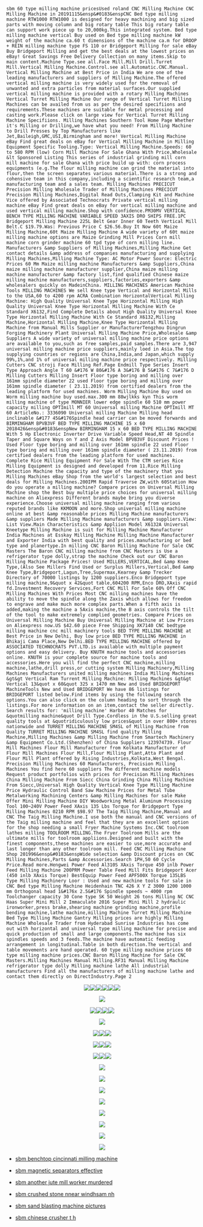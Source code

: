 
```
sbm 60 type milling machine pricesUsed roland CNC Milling Machine CNC Milling Machine in 20191115&ensp&#0183&enspCNC Bed type milling machine RTW1000 RTW1000 is designed for heavy machining and big sized parts with moving column and big rotary table This big rotary table can support work piece up to 20,000kg.This integrated system. Bed type milling machine vertical Buy used on Bed type milling machine kW weight of the machine ca.60 t dimensions of the machine ca.m for DROOP + REIN milling machine type FS 110 or Bridgeport Milling for sale eBay Buy Bridgeport Milling and get the best deals at the lowest prices on eBay! Great Savings Free Delivery Collection on many items.Skip to main content.Machine Type.see all.Face Mill.Mill Drill.Turret Mill.Vertical Milling Machine.Control.see all.Automatic.CNC.Manual. Vertical Milling Machine at Best Price in India We are one of the leading manufacturers and suppliers of Milling Machine.The offered vertical milling machine is very widely used for the removal of unwanted and extra particles from material surfaces.Our supplied vertical milling machine is provided with a rotary Milling Machines Vertical Turret Milling Machine Our range of Vertical Turret Milling Machines can be availed from us as per the desired specifiions and requirements.These machines are suitable for metal processing and casting work.Please click on large view for Vertical Turret Milling Machine Specifiions. Milling Machines Southern Tool Home Page Whether it's Milling or Drilling,we have what you need! From Milling Machine to Drill Presses by Top Manufacturers like Jet,Baileigh,GMC,USI,Birmingham and more! Vertical Milling Machine eBay Find great deals on eBay for Vertical Milling Machine in Milling Equipment Specific Tooling.Type: Vertical Milling Machine.Speeds: 60 to 580 RPM (low) Corn Mill Machine For Sale Ghana With Price,Wholesale &lt Sponsored Listing This series of industrial grinding mill corn mill machine for sale Ghana with price build up with: corn process equipments (e.g.The flour milling machine can grind the material into flour,then the screen separates various material.There is a strong and cohensive team in this company,including a scientific research team,a manufacturing team and a sales team. Milling Machines PRECICUT Precision Milling Wholesale Trader of Milling Machines PRECICUT Precision Milling Machines,Digital Read Outs,Clamping Kit and Machine Vice offered by Associated Technocrats Private vertical milling machine eBay Find great deals on eBay for vertical milling machine and used vertical milling machine.Shop with confidence.PM30MV VERTICAL BENCH TYPE MILLING MACHINE VARIABLE SPEED 3AXIS DRO SHIPS FREE.1PC Bridgeport Milling Machine 225L Belt Gear Inner 60 Teeth Vertical Mill Belt.C $19.79.Was: Previous Price C $26.56.Buy It Now 60t Maize Milling Machine,60t Maize Milling Machine A wide variety of 60t maize milling machine options are Maize Grinding Mill Prices Corn mill machine corn grinder machine 60 tpd type of corn milling line. Manufacturers &amp Suppliers of Milling Machines,Milling Machine Get contact details &amp address of companies manufacturing and supplying Milling Machines,Milling Machine Type: AC Motor Power Source: Electric Prices 60 Mm Maize milling machine Manufacturers &amp Suppliers,China maize milling machine manufacturer supplier,China maize milling machine manufacturer &amp factory list,find qualified Chinese maize milling machine manufacturers,suppliers,factories,exporters &amp wholesalers quickly on MadeinChina. MILLING MACHINES American Machine Tools MILLING MACHINES We sell Knee type Vertical and Horizontal Mills to the USA,60 to 4200 rpm ACRA Combination HorizontalVertical Milling Machine: High Quality Universal Knee Type Horizontal Milling High Quality Universal Knee Type Horizontal Milling Machine With Ce Standard X6132,Find Complete Details about High Quality Universal Knee Type Horizontal Milling Machine With Ce Standard X6132,Milling Machine,Horizontal Milling Machine,Knee Type Horizontal Milling Machine from Manual Mills Supplier or ManufacturerTengzhou Dingrun Forging Machinery Plant Universal Milling Machine Price,Wholesale &amp Suppliers A wide variety of universal milling machine price options are available to you,such as free samples,paid samples.There are 3,947 universal milling machine price suppliers,mainly loed in Asia.The top supplying countries or regions are China,India,and Japan,which supply 99%,1%,and 1% of universal milling machine price respectively. Milling Cutters CNC stroji Face Milling Ref.Page Endmill Type Series Insert Type Approach Angle T 60 &#176 W 80&#176 A 3&#176 B 5&#176 C 7&#176 D Milling Cutters Milling Insert Floor type boring and milling over 161mm spindle diameter 22 used Floor type boring and milling over 161mm spindle diameter ( 23.11.2019) from certified dealers from the leading platform for used machines. Worm Milling Machine Buy used on Worm milling machine buy used.max.300 mm 88wjlkks kyn This worm milling machine of type MONNIER lower edge spindle 60 510 mm power capacity milling OPTImill MT 60 Universal milling Machine OPTImill MT 60 ArticleNo.: 3336090 Universal milling Machine Milling head inclinable &#177 45&#176Spindle head carrier can be moved forwards and BIRMINGHAM BPVB3VF BED TYPE MILLING MACHINE 15 x 60 2018426&ensp&#0183&enspNew BIRMINGHAM 15 x 60 BED TYPE MILLING MACHINE With 5 Hp Electronic Inverter Drive Variable Speed Head,NT 40 Spindle Taper and Square Ways on Y and Z Axis Model BPVB3VF Discount Prices ! Used Floor type boring and milling over 161mm spindle 22 used Floor type boring and milling over 161mm spindle diameter ( 23.11.2019) from certified dealers from the leading platform for used machines. Complete Rice Milling Equipment For Sale With The CTM series Rice Milling Equipment is designed and developed from 11.Rice Milling Detection Machine the capacity and type of the machinery that you Milling Machines eBay Shop from the world's largest selection and best deals for Milling Machines.200IPM Rapid Traverse ZW,with 60Station How do you operate a milling machine? Compare prices on Universal Milling Machine shop the Best buy multiple price choices for universal milling machine on Aliexpress Different brands maybe bring you diverse experience.Choose universal milling machine ranging from various reputed brands like KKMOON and more.Shop universal milling machine online at best &amp reasonable prices Milling Machine manufacturers &amp suppliers Made Milling Machine manufacturers &amp suppliers.View: List View.Main Characteristics &amp Appliion Model X6132A Universal Kneetype Milling Machine is suit for Milling Machine Manufacturer India Machines at Esskay Milling Machine Milling Machine Manufacturer and Exporter India with best quality and prices.manufacturing or bed type and planertype.In milling CNC Baron Milling Machine for Sale CNC Masters The Baron CNC milling machine from CNC Masters is Use a refrigerator type dolly,strap the machine Check out our CNC Baron Milling Machine Package Prices! Used MILLERS,VERTICAL,Bed &amp Knee Type,(Also See Millers Find Used or Surplus Millers,Vertical,Bed &amp Knee Type,Bridgeport,Lagun,Tree,Supermax,Kearney &amp Trecker Directory of 70000 listings by 1200 suppliers.Enco Bridgeport type milling machine,9&quot x 42&quot table,604200 RPM,Enco DRO,XAxis rapid fd.Investment Recovery Services,Fort CNC Mill For Sale 60% Off CNC Milling Machines With Prices Most CNC milling machines have the ability to move the spindle along the Zaxis which allows for freedom to engrave and make much more complex parts.When a fifth axis is added,making the machine a 5Axis machine,the B axis controls the tilt of the tool to make extremely complied geometries. Compare Prices on Universal Milling Machine Buy Universal Milling Machine at Low Prices on Aliexpress now.US $42.60 piece Free Shipping XK7140 CNC bedtype milling machine cnc mill machinery tools BED TYPE MILLING MACHINE at Best Price in New Delhi, Buy low price BED TYPE MILLING MACHINE in Bhikaji Cama Place,New Delhi.BED TYPE MILLING MACHINE offered by ASSOCIATED TECHNOCRATS PVT.LTD.is available with multiple payment options and easy delivery. Buy KNUTH machine tools and accessories online. KNUTH is your complete source for machine tools and accessories.Here you will find the perfect CNC machine,milling machine,lathe,drill press,or cutting system Milling Machinery,Milling Machines Manufacturers united milling machines India Milling Machines &gt&gt Vertical Ram Turrent Milling Machine: Milling Machines &gt&gt Vertical 13&quot x 60&quot 325 x 1470 mm New and Used BRIDGEPORT MachineTools New and Used BRIDGEPORT We have 86 listings for BRIDGEPORT listed below.Find items by using the following search options.You can also click on the column heading to sort through the listings.For more information on an item,contact the seller directly. Search results for: 'milling machine' Harbor 40 Matches for &quotmilling machine&quot Drill Type.Cordless in the U.S.selling great quality tools at &quotridiculously low prices&quot in over 800+ stores nationwide and TURRET MILLING MACHINE SM4SL of Milling Machine from Quality TURRET MILLING MACHINE SM4SL find quality Milling Machine,Milling Machines &amp Milling Machine from Smartech Machinery &amp Equipment Co.Ltd.(Shenzhen) of China Suppliers 123974739. Flour Mill Machines Flour Mill Manufacturer from Kolkata Manufacturer of Flour Mill Machines Flour Mill,Flour Milling Plant,Atta Plant and Flour Mill Plant offered by Rising Industries,Kolkata,West Bengal. Precision Milling Machines 60 Manufacturers, Precision Milling Machines You find here 60 suppliers The different machine models Request product portfolios with prices for Precision Milling Machines China Milling Machine From Siecc China Grinding China Milling Machine From Siecc,Universal High Quality Vertical Knee Type Milling Machine Price Hydraulic Control Band Saw Machine Prices for Metal Tube Metalworking Machining Centers &amp Milling Machines for sale Make Offer Mini Milling Machine DIY Woodworking Metal Aluminum Processing Tool 100~240V Power Feed XAxis 135 Lbs Torque for Bridgeport Type Milling Machines 0210 RPM $98.97 The Taig Milling Machine,Manual and CNC The Taig Milling Machine.I use both the manual and CNC versions of the Taig milling machine and feel that they are an excellent option for the shop needing a small Fryer Machine Systems Inc.CNC toolroom lathes milling TOOLROOM MILLING.The Fryer Toolroom Mills are the ultimate mills for toolroom appliions.Designed and built with the finest components,these machines are easier to use,more accurate and last longer than any other toolroom mill. Feed CNC Milling Machine Shop 201996&ensp&#0183&enspWide selection &amp Discount prices on CNC Milling Machines,Parts &amp Accessories.Search 1PH,50 60 Cycle Price.Read more.Hengwei Power Feed Al310S XAxis Torque 450 inlb Power Feed Milling Machine 200PRM Power Table Feed Mill Fits Bridgeport Acer (450 inlb XAxis Torque) BestEquip Power Feed APF500X Torque 135LBS Type Milling Machinery Loor : Used and new machine tools for sale in CNC Bed type Milling Machine Heidenhain TNC 426 X Y Z 3000 1200 1000 mm Orthogonal head 1&#176x 2.5&#176 Spindle speeds ~ 4000 rpm Toolchanger capacity 30 Cone type SK 50 Weight 26 tons Milling NC CNC Haas Super Mini Mill 2 Immaculate 2016 Super Mini Mill 2 hydraulic ironworker,press brake,shearing machine grinding machine,profile bending machine,lathe machine,milling Machine Turret Milling Machine Bed Type Milling Machine Gantry Milling prices are highly Milling Machine Wholesale Trader from Hyderabad Sunrise Industries has come out with horizontal and universal type milling machine for precise and quick production of small and large components.The machine has six spindles speeds and 3 feeds.The machine have automatic feeding arrangement in longitudinal.Table in both direction.The vertical and table movements are hand operated. 60 type milling machine prices 60 type milling machine prices.CNC Baron Milling Machine for Sale CNC Masters.Milling Machines Manual Milling.RF31 Manual Milling Machine refrigerator type dolly Milling machine lathe All industrial manufacturers Find all the manufacturers of milling machine lathe and contact them directly on DirectIndustry.Page 2 
```

<div align="center">
  
<a rel="nofollow" href="https://m.shibang-china.com?f=github&k=sbm+60+type+milling+machine+prices"><img src="https://static.shibang-china.com/en/l.png"></a><img src="https://static.shibang-china.com/en/hw.png"><a rel="nofollow" href="https://m.shibang-china.com/product/?f=github&k=sbm+60+type+milling+machine+prices"><img src="https://static.shibang-china.com/en/p.png"></a><a rel="nofollow" href="https://m.shibang-china.com/cases/?f=github&k=sbm+60+type+milling+machine+prices"><img src="https://static.shibang-china.com/en/c.png"></a><a rel="nofollow" href="https://m.shibang-china.com/news/?f=github&k=sbm+60+type+milling+machine+prices"><img src="https://static.shibang-china.com/en/n.png"></a><a rel="nofollow" href="https://m.shibang-china.com?f=github&k=sbm+60+type+milling+machine+prices"><img src="https://static.shibang-china.com/en/m.png"></a>

<a rel="nofollow" href="https://m.shibang-china.com/product/?f=github&k=sbm+60+type+milling+machine+prices"><img src="https://static.shibang-china.com/en/b.jpg"></a>
  
<a rel="nofollow" href="https://m.shibang-china.com/solution-aggregate.html?f=github&k=sbm+60+type+milling+machine+prices"><img src="https://static.shibang-china.com/en/a.jpg"></a><a rel="nofollow" href="https://m.shibang-china.com/solution-mine.html?f=github&k=sbm+60+type+milling+machine+prices"><img src="https://static.shibang-china.com/en/m.jpg"></a><a rel="nofollow" href="https://m.shibang-china.com/solution-mill.html?f=github&k=sbm+60+type+milling+machine+prices"><img src="https://static.shibang-china.com/en/g.jpg"></a><a rel="nofollow" href="https://m.shibang-china.com/solution-epc.html?f=github&k=sbm+60+type+milling+machine+prices"><img src="https://static.shibang-china.com/en/e.jpg"></a>

<a rel="nofollow" href="https://m.shibang-china.com/product/?f=github&k=sbm+60+type+milling+machine+prices"><img src="https://static.shibang-china.com/en/a-p.png"></a>

<a rel="nofollow" href="https://m.shibang-china.com/product/crusher/c6x.html?f=github&k=sbm+60+type+milling+machine+prices"><img src="https://static.shibang-china.com/en/j.jpg"></a><a rel="nofollow" href="https://m.shibang-china.com/product/crusher/ci5x.html?f=github&k=sbm+60+type+milling+machine+prices"><img src="https://static.shibang-china.com/en/i.jpg"></a><a rel="nofollow" href="https://m.shibang-china.com/product/crusher/hst.html?f=github&k=sbm+60+type+milling+machine+prices"><img src="https://static.shibang-china.com/en/c.jpg"></a>

<a rel="nofollow" href="https://m.shibang-china.com/product/mill/mtw.html?f=github&k=sbm+60+type+milling+machine+prices"><img src="https://static.shibang-china.com/en/mtw.jpg"></a><a rel="nofollow" href="https://m.shibang-china.com/product/mill/scm.html?f=github&k=sbm+60+type+milling+machine+prices"><img src="https://static.shibang-china.com/en/scm.jpg"></a><a rel="nofollow" href="https://m.shibang-china.com/product/mill/lm.html?f=github&k=sbm+60+type+milling+machine+prices"><img src="https://static.shibang-china.com/en/lm.jpg"></a>

<a rel="nofollow" href="https://m.shibang-china.com/product/sand/vsi6x.html?f=github&k=sbm+60+type+milling+machine+prices"><img src="https://static.shibang-china.com/en/6x.jpg"></a><a rel="nofollow" href="https://m.shibang-china.com/product/sand/vu.html?f=github&k=sbm+60+type+milling+machine+prices"><img src="https://static.shibang-china.com/en/vu.jpg"></a><a rel="nofollow" href="https://m.shibang-china.com/product/mobile/klun.html?f=github&k=sbm+60+type+milling+machine+prices"><img src="https://static.shibang-china.com/en/k.jpg"></a>

<a rel="nofollow" href="https://m.shibang-china.com/cases/?f=github&k=sbm+60+type+milling+machine+prices"><img src="https://static.shibang-china.com/en/case.png"></a>

<a rel="nofollow" href="https://m.shibang-china.com/cases/aggregate/202.html?f=github&k=sbm+60+type+milling+machine+prices"><img src="https://static.shibang-china.com/en/c-1.jpg"></a>

<a rel="nofollow" href="https://m.shibang-china.com/cases/aggregate/203.html?f=github&k=sbm+60+type+milling+machine+prices"><img src="https://static.shibang-china.com/en/c-2.jpg"></a>

<a rel="nofollow" href="https://m.shibang-china.com/cases/mill/123.html?f=github&k=sbm+60+type+milling+machine+prices"><img src="https://static.shibang-china.com/en/c-3.jpg"></a>

<a rel="nofollow" href="https://m.shibang-china.com/contact_us.html?f=github&k=sbm+60+type+milling+machine+prices"><img src="https://static.shibang-china.com/en/contact.png"></a>

<a rel="nofollow" href="https://swt.shibang-china.com/?f=github&k=sbm+60+type+milling+machine+prices"><img src="https://static.shibang-china.com/en/chat.png"></a>

<a rel="nofollow" href="https://whatsapp.shibangsoft.com/WhatsApp.php?f=github&k=sbm+60+type+milling+machine+prices"><img src="https://static.shibang-china.com/en/whatsapp.png"></a>

<a rel="nofollow" href="https://m.shibang-china.com/?f=github&k=sbm+60+type+milling+machine+prices"><img src="https://static.shibang-china.com/en/website.png"></a>

</div>


* [sbm benchtop cincinnati milling machine](sbm%20benchtop%20cincinnati%20milling%20machine.md)

* [sbm magnetic separators effective](sbm%20magnetic%20separators%20effective.md)

* [sbm another jute mill worker murdered](sbm%20another%20jute%20mill%20worker%20murdered.md)

* [sbm crushed stone nnear windhsam nh](sbm%20crushed%20stone%20nnear%20windhsam%20nh.md)

* [sbm sand blasting machine pictures](sbm%20sand%20blasting%20machine%20pictures.md)

* [sbm chinese crusher t h](sbm%20chinese%20crusher%20t%20h.md)
